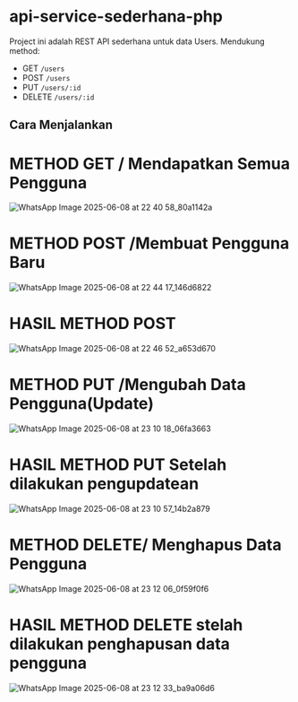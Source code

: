# api-service-sederhana-php
Project ini adalah REST API sederhana untuk data Users. Mendukung method:

- GET `/users`
- POST `/users`
- PUT `/users/:id`
- DELETE `/users/:id`

## Cara Menjalankan
# METHOD GET / Mendapatkan Semua Pengguna
![WhatsApp Image 2025-06-08 at 22 40 58_80a1142a](https://github.com/user-attachments/assets/bda9ca33-444e-4ee9-82e5-4930fae97e0b)

# METHOD POST /Membuat Pengguna Baru
![WhatsApp Image 2025-06-08 at 22 44 17_146d6822](https://github.com/user-attachments/assets/0ba779a7-b489-426f-974a-8742c4271a53)
# HASIL METHOD POST
![WhatsApp Image 2025-06-08 at 22 46 52_a653d670](https://github.com/user-attachments/assets/98df439d-94b7-4f47-8d51-0279e2ab604b)

# METHOD PUT /Mengubah Data Pengguna(Update)
![WhatsApp Image 2025-06-08 at 23 10 18_06fa3663](https://github.com/user-attachments/assets/03260072-baa0-4152-8f44-4b483ab985fb)
# HASIL METHOD PUT Setelah dilakukan pengupdatean
![WhatsApp Image 2025-06-08 at 23 10 57_14b2a879](https://github.com/user-attachments/assets/afb343be-ef53-4693-b6cc-b6defb1bdde2)

# METHOD DELETE/ Menghapus Data Pengguna
![WhatsApp Image 2025-06-08 at 23 12 06_0f59f0f6](https://github.com/user-attachments/assets/6ab38582-7627-4dfc-aa5b-6875dbf6e77c)
# HASIL METHOD DELETE stelah dilakukan penghapusan data pengguna
![WhatsApp Image 2025-06-08 at 23 12 33_ba9a06d6](https://github.com/user-attachments/assets/76cd5053-2ef9-4666-83f9-125fd9895b97)

